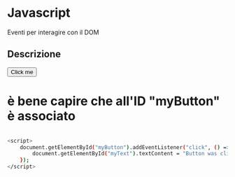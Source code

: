 # Javascript

Eventi per interagire con il DOM

## Descrizione

<button id="myButton">Click me</button>
        <p id="myText"></p>

# è bene capire che all'ID "myButton" è associato

```bash

<script>
    document.getElementById("myButton").addEventListener("click", () => {
        document.getElementById("myText").textContent = "Button was clicked!";
    });
</script>

```